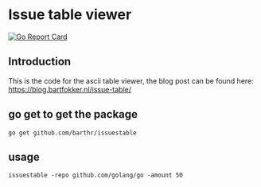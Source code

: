 # Issue table viewer

[![Go Report Card](https://goreportcard.com/badge/github.com/barthr/issuestable)](https://goreportcard.com/report/github.com/barthr/issuestable)

## Introduction

This is the code for the ascii table viewer, the blog post can be found here: https://blog.bartfokker.nl/issue-table/


## go get to get the package
```
go get github.com/barthr/issuestable
```

## usage

```issuestable -repo github.com/golang/go -amount 50```